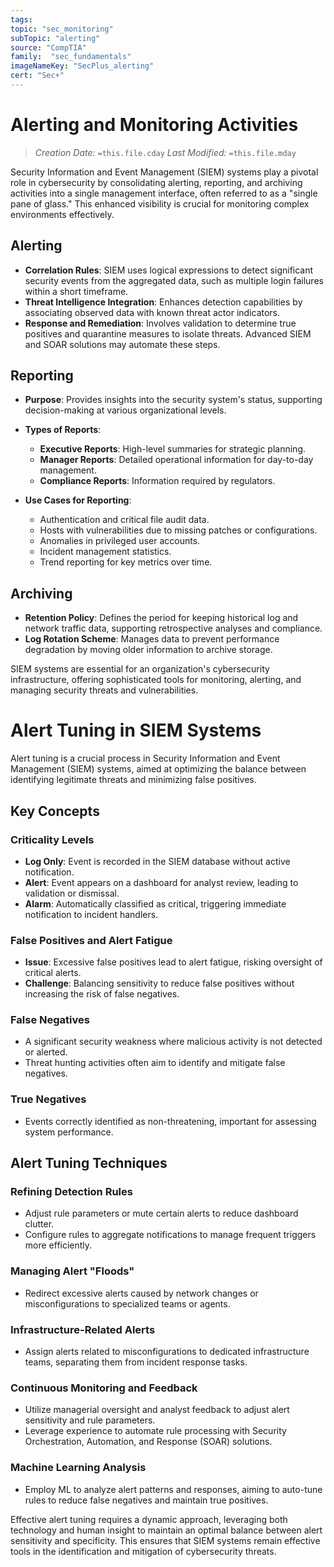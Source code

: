 ```yaml
---
tags:
topic: "sec_monitoring"
subTopic: "alerting"
source: "CompTIA"
family:  "sec_fundamentals"
imageNameKey: "SecPlus_alerting" 
cert: "Sec+"
---
```

# Alerting and Monitoring Activities
> *Creation Date:* `=this.file.cday`
> *Last Modified:* `=this.file.mday`

Security Information and Event Management (SIEM) systems play a pivotal role in cybersecurity by consolidating alerting, reporting, and archiving activities into a single management interface, often referred to as a "single pane of glass." This enhanced visibility is crucial for monitoring complex environments effectively.

## Alerting

- **Correlation Rules**: SIEM uses logical expressions to detect significant security events from the aggregated data, such as multiple login failures within a short timeframe.
- **Threat Intelligence Integration**: Enhances detection capabilities by associating observed data with known threat actor indicators.
- **Response and Remediation**: Involves validation to determine true positives and quarantine measures to isolate threats. Advanced SIEM and SOAR solutions may automate these steps.

## Reporting

- **Purpose**: Provides insights into the security system's status, supporting decision-making at various organizational levels.
- **Types of Reports**:
  - **Executive Reports**: High-level summaries for strategic planning.
  - **Manager Reports**: Detailed operational information for day-to-day management.
  - **Compliance Reports**: Information required by regulators.

- **Use Cases for Reporting**:
  - Authentication and critical file audit data.
  - Hosts with vulnerabilities due to missing patches or configurations.
  - Anomalies in privileged user accounts.
  - Incident management statistics.
  - Trend reporting for key metrics over time.

## Archiving

- **Retention Policy**: Defines the period for keeping historical log and network traffic data, supporting retrospective analyses and compliance.
- **Log Rotation Scheme**: Manages data to prevent performance degradation by moving older information to archive storage.

SIEM systems are essential for an organization's cybersecurity infrastructure, offering sophisticated tools for monitoring, alerting, and managing security threats and vulnerabilities.
# Alert Tuning in SIEM Systems

Alert tuning is a crucial process in Security Information and Event Management (SIEM) systems, aimed at optimizing the balance between identifying legitimate threats and minimizing false positives.

## Key Concepts

### Criticality Levels

- **Log Only**: Event is recorded in the SIEM database without active notification.
- **Alert**: Event appears on a dashboard for analyst review, leading to validation or dismissal.
- **Alarm**: Automatically classified as critical, triggering immediate notification to incident handlers.

### False Positives and Alert Fatigue

- **Issue**: Excessive false positives lead to alert fatigue, risking oversight of critical alerts.
- **Challenge**: Balancing sensitivity to reduce false positives without increasing the risk of false negatives.

### False Negatives

- A significant security weakness where malicious activity is not detected or alerted.
- Threat hunting activities often aim to identify and mitigate false negatives.

### True Negatives

- Events correctly identified as non-threatening, important for assessing system performance.

## Alert Tuning Techniques

### Refining Detection Rules

- Adjust rule parameters or mute certain alerts to reduce dashboard clutter.
- Configure rules to aggregate notifications to manage frequent triggers more efficiently.

### Managing Alert "Floods"

- Redirect excessive alerts caused by network changes or misconfigurations to specialized teams or agents.

### Infrastructure-Related Alerts

- Assign alerts related to misconfigurations to dedicated infrastructure teams, separating them from incident response tasks.

### Continuous Monitoring and Feedback

- Utilize managerial oversight and analyst feedback to adjust alert sensitivity and rule parameters.
- Leverage experience to automate rule processing with Security Orchestration, Automation, and Response (SOAR) solutions.

### Machine Learning Analysis

- Employ ML to analyze alert patterns and responses, aiming to auto-tune rules to reduce false negatives and maintain true positives.

Effective alert tuning requires a dynamic approach, leveraging both technology and human insight to maintain an optimal balance between alert sensitivity and specificity. This ensures that SIEM systems remain effective tools in the identification and mitigation of cybersecurity threats.
